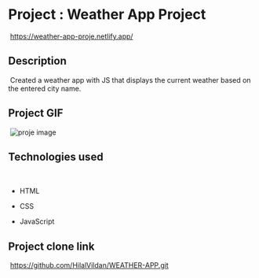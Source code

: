 # Project : Weather App Project
​
https://weather-app-proje.netlify.app/

## Description
​
Created a weather app with JS that displays the current weather based on the entered city name.
​
## Project GIF
​
![proje image](/MTVideo-2.gif)

## Technologies used
​
- HTML
​
- CSS

- JavaScript


## Project clone link
​
https://github.com/HilalVildan/WEATHER-APP.git
